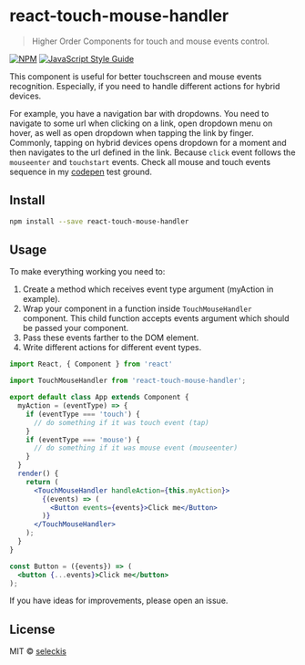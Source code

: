 # react-touch-mouse-handler

> Higher Order Components for touch and mouse events control.

[![NPM](https://img.shields.io/npm/v/react-touch-mouse-handler.svg)](https://www.npmjs.com/package/react-touch-mouse-handler) [![JavaScript Style Guide](https://img.shields.io/badge/code_style-standard-brightgreen.svg)](https://standardjs.com)

This component is useful for better touchscreen and mouse events recognition. Especially, if you need to handle different actions for hybrid devices.

For example, you have a navigation bar with dropdowns. You need to navigate to some url when clicking on a link, open dropdown menu on hover, as well as open dropdown when tapping the link by finger. Commonly, tapping on hybrid devices opens dropdown for a moment and then navigates to the url defined in the link. Because `click` event follows the `mouseenter` and `touchstart` events. Check all mouse and touch events sequence in my [codepen](https://codepen.io/seleckis/pen/rydXPg) test ground.

## Install

```bash
npm install --save react-touch-mouse-handler
```

## Usage

To make everything working you need to:

1. Create a method which receives event type argument (myAction in example).
1. Wrap your component in a function inside `TouchMouseHandler` component. This child function accepts events argument which should be passed your component.
1. Pass these events farther to the DOM element.
1. Write different actions for different event types.

```jsx
import React, { Component } from 'react'

import TouchMouseHandler from 'react-touch-mouse-handler';

export default class App extends Component {
  myAction = (eventType) => {
    if (eventType === 'touch') {
      // do something if it was touch event (tap)
    }
    if (eventType === 'mouse') {
      // do something if it was mouse event (mouseenter)
    }
  }
  render() {
    return (
      <TouchMouseHandler handleAction={this.myAction}>
        {(events) => (
          <Button events={events}>Click me</Button>
        )}
      </TouchMouseHandler>
    );
  }
}

const Button = ({events}) => (
  <button {...events}>Click me</button>
);
```

If you have ideas for improvements, please open an issue.


## License

MIT © [seleckis](blob/master/LICENSE)
